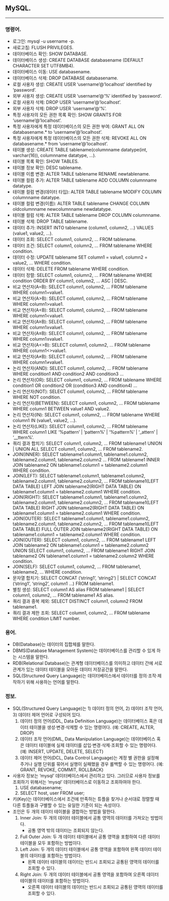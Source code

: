 ## MySQL.

---

### 명령어.

- 로그인: mysql -u username -p.
- 새로고침: FLUSH PRIVILEGES.
- 데이터베이스 확인: SHOW DATABASE.
- 데이터베이스 생성: CREATE DATABASE databasename (DEFAULT CHARACTER SET UTF8MB4).
- 데이터베이스 이동: USE databasename.
- 데이터베이스 삭제: DROP DATABASE databasename.
- 로컬 사용자 생성: CREATE USER ‘username’@’localhost’ identified by ‘password’.
- 외부 사용자 생성: CREATE USER ‘username’@’%’ identified by ‘password’.
- 로컬 사용자 삭제: DROP USER ‘username’@’localhost’.
- 외부 사용자 삭제: DROP USER ‘username’@’%’.
- 특정 사용자의 모든 권한 목록 확인: SHOW GRANTS FOR ‘username’@’localhost’.
- 특정 사용자에게 특정 데이터베이스의 모든 권한 부여: GRANT ALL ON databasename.* to ‘username’@’localhost’.
- 특정 사용자에게 특정 데이터베이스의 모든 권한 삭제: REVOKE ALL ON databasename.* from ‘username’@’localhost’.
- 테이블 생성: CREATE TABLE tablename(columnname datatype(int, varchar(16)), columnname datatype, …).
- 테이블 목록 확인: SHOW TABLES.
- 테이블 정보 확인: DESC tablename.
- 테이블 이름 변경: ALTER TABLE tablename RENAME newtablename.
- 테이블 컬럼 추가: ALTER TABLE tablename ADD COLUMN columnname datatype.
- 테이블 컬럼 변경(데이터 타입): ALTER TABLE tablename MODIFY COLUMN columnname datatype.
- 테이블 컬럼 변경(이름): ALTER TABLE tablename CHANGE COLUMN oldcolumnname newcolumnname newdatatype.
- 테이블 컬럼 삭제: ALTER TABLE tablename DROP COLUMN columnname.
- 테이블 삭제: DROP TABLE tablename.
- 데이터 추가: INSERT INTO tablename (column1, column2, …) VALUES (value1, value2, …).
- 데이터 조회: SELECT column1, column2, … FROM tablename.
- 데이터 조건: SELECT column1, column2, … FROM tablename WHERE condition.
- 데이터 수정: UPDATE tablename SET column1 = value1, column2 = value2, … WHERE condition.
- 데이터 삭제: DELETE FROM tablename WHERE condition.
- 데이터 정렬: SELECT column1, column2, … FROM tablename WHERE condition ORDER BY column1, column2, … ASC | DESC.
- 비교 연산자(A=B): SELECT column1, column2, … FROM tablename WHERE column1=value1.
- 비교 연산자(A>B): SELECT column1, column2, … FROM tablename WHERE column1>value1.
- 비교 연산자(A<B): SELECT column1, column2, … FROM tablename WHERE column1<value1.
- 비교 연산자(A≥B): SELECT column1, column2, … FROM tablename WHERE column1≥value1.
- 비교 연산자(A≤B): SELECT column1, column2, … FROM tablename WHERE column1≤value1.
- 비교 연산자(A<>B): SELECT column1, column2, … FROM tablename WHERE column1<>value1.
- 비교 연산자(A≠B): SELECT column1, column2, … FROM tablename WHERE column1≠value1.
- 논리 연산자(AND): SELECT column1, column2, … FROM tablename WHERE condition1 AND condition2 AND condition3 …
- 논리 연산자(OR): SELECT column1, column2, … FROM tablename WHERE condition1 OR condition2 OR (condition3 AND condition4) …
- 논리 연산자(NOT): SELECT column1, column2, … FROM tablename WHERE NOT condition.
- 논리 연산자(BETWEEN): SELECT column1, column2, … FROM tablename WHERE column1 BETWEEN value1 AND value2.
- 논리 연산자(IN): SELECT column1, column2, … FROM tablename WHERE column1 IN (value1, value2, …).
- 논리 연산자(LIKE): SELECT column1, column2, … FROM tablename WHERE column1 LIKE ‘%pattern’ | ‘pattern%’ | ‘%pattern%’ | ‘_attern’ | ‘__ttern%’.
- 쿼리 결과 합치기: SELECT column1, column2, … FROM tablename1 UNION | UNION ALL SELECT column1, column2, … FROM tablename2.
- JOIN(INNER): SELECT tablename1.column1, tablename1.column2, tablename2.column1, tablename2.column2 … FROM tablename1 INNER JOIN tablename2 ON tablename1.column1 = tablename2.column1 WHERE condition.
- JOIN(LEFT): SELECT tablename1.column1, tablename1.column2, tablename2.column1, tablename2.column2, … FROM tablename1(LEFT DATA TABLE) LEFT JOIN tablename2(RIGHT DATA TABLE) ON tablename1.column1 = tablename2.column1 WHERE condition.
- JOIN(RIGHT): SELECT tablename1.column1, tablename1.column2, tablename2.column1, tablename2.column2, … FROM tablename1(LEFT DATA TABLE) RIGHT JOIN tablename2(RIGHT DATA TABLE) ON tablename1.column1 = tablename2.column1 WHERE condition.
- JOIN(OUTER): SELECT tablename1.column1, tablename1.column2, tablename2.column1, tablename2.column2, … FROM tablename1(LEFT DATA TABLE) FULL OUTER JOIN tablename2(RIGHT DATA TABLE) ON tablename1.column1 = tablename2.column1 WHERE condition.
- JOIN(OUTER): SELECT column1, column2, … FROM tablename1 LEFT JOIN tablename2 ON tablename1.column1 = tablename2.column2 UNION SELECT column1, column2, … FROM tablename1 RIGHT JOIN tablename2 ON tablename1.column1 = tablename2.column2 WHERE condition.
- JOIN(SELF): SELECT column1, column2, … FROM tablename1, tablename2, … WHERE condition.
- 문자열 합치기: SELECT CONCAT (’string1’, ‘string2’) | SELECT CONCAT (’string1’, ‘string2’, column1 …) FROM tablename1.
- 별칭 생성: SELECT column1 AS alias FROM tablename1 | SELECT column1, column2, … FROM tablename1 AS alias.
- 쿼리 결과 중복 제외: SELECT DISTINCT column1, column2 FROM tablename1.
- 쿼리 결과 제한 조회: SELECT column1, column2, … FROM tablename WHERE condition LIMIT number.

### 용어.

- DB(Database)는 데이터의 집합체를 말한다.
- DBMS(Database Management System)는 데이터베이스를 관리할 수 있게 하는 시스템을 말한다.
- RDB(Relational Database)는 관계형 데이터베이스를 의미하고 데이터 간에 서로 관계가 있는 데이터 테이블을 모아둔 데이터 저장공간을 말한다.
- SQL(Structured Query Language)는 데이터베이스에서 데이터를 정의·조작·제작하기 위해 사용하는 언어를 말한다.

### 정보.

- SQL(Structured Query Language)는 1) 데이터 정의 언어, 2) 데이터 조작 언어, 3) 데이터 제어 언어로 구성되어 있다.
    1. 데이터 정의 언어(DDL, Data Definition Language)는 데이터베이스 혹은 데이터 테이블을 생성·변경·삭제할 수 있는 명령어다. (예: CREATE, ALTER, DROP)
    2. 데이터 조작 언어(DML, Data Manipulation Language)는 데이터베이스 혹은 데이터 테이블에 실제 데이터를 삽입·변경·삭제·조회할 수 있는 명령어다. (예: INSERT, UPDATE, DELETE, SELECT)
    3. 데이터 제어 언어(DCL, Data Control Language)는 계정 별 권한을 설정해 주거나 실행 단위를 묶어서 실행이 실패했을 경우 롤백할 수 있는 명령어다. (예: GRANT, REVOKE, COMMIT, ROLLBACK)
- 사용자 정보는 ‘mysql’ 데이터베이스에서 관리하고 있다. 그러므로 사용자 정보를 조회하기 위해서는 ‘mysql’ 데이터베이스로 이동하고 조회하여야 한다.
    1. USE databasename;
    2. SELECT host, user FROM user;
- 키(Key)는 데이터베이스에서 조건에 만족하는 튜플을 찾거나 순서대로 정렬할 때 다른 튜플들과 구별할 수 있는 유일한 기준이 되는 속성이다.
- 조인은 두 개의 데이터 테이블을 결합하는 방법을 말한다.
    1. Inner Join: 두 개의 데이터 테이블에서 공통 영역의 데이터를 가져오는 방법이다.
        - 공통 영역 밖의 데이터는 조회되지 않는다.
    2. Full Outer Join: 두 개 데이터 테이블에서 공통 영역을 포함하여 다른 데이터 테이블을 모두 포함하는 방법이다.
    3. Left Join: 두 개의 데이터 테이블에서 공통 영역을 포함하여 왼쪽 데이터 테이블의 데이터를 포함하는 방법이다.
        - 왼쪽 데이터 테이블의 데이터는 반드시 조회되고 공통된 영역의 데이터를 조회할 수 있다.
    4. Right Join: 두 개의 데이터 테이블에서 공통 영역을 포함하여 오른쪽 데이터 테이블의 데이터를 포함하는 방법이다.
        - 오른쪽 데이터 테이블의 데이터는 반드시 조회되고 공통된 영역의 데이터를 조회할 수 있다.
